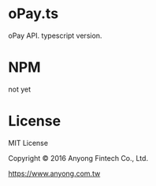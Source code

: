 # oPay.ts
  oPay API. typescript version.
  
# NPM
  not yet

# License
  MIT License

  Copyright © 2016 Anyong Fintech Co., Ltd.

  https://www.anyong.com.tw